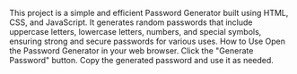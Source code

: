 This project is a simple and efficient Password Generator built using HTML, CSS, and JavaScript.
It generates random passwords that include uppercase letters, lowercase letters, numbers, and special symbols, ensuring strong and secure passwords for various uses.
How to Use
Open the Password Generator  in your web browser.
Click the "Generate Password" button.
Copy the generated password and use it as needed.